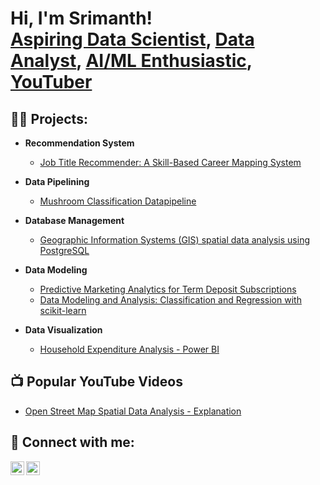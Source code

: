 <h1>Hi, I'm Srimanth! <br/><a href="https://github.com/srimanthmadira">Aspiring Data Scientist</a>, <a href="https://www.linkedin.com/in/srimanth-madira-920550198/">Data Analyst</a>, <a href="https://www.linkedin.com/in/srimanth-madira-920550198/">AI/ML Enthusiastic</a>, <a href="https://youtube.com/@SrimanthMadira212?si=IGMY0FIDKnL8ptxR">YouTuber</a></h1>

<h2>👨‍💻 Projects:</h2>

- <b>Recommendation System</b>
  - [Job Title Recommender: A Skill-Based Career Mapping System](https://github.com/srimanthmadira/job-title-recommender)

- <b>Data Pipelining</b>
  - [Mushroom Classification Datapipeline](https://github.com/srimanthmadira/Mushroom-Classification-Data-Pipeline)
    
- <b>Database Management</b>
  - [Geographic Information Systems (GIS) spatial data analysis using PostgreSQL](https://github.com/srimanthmadira/Geographic-Information-Systems-GIS-spatial-data-analysis-using-PostgreSQL-)
    
- <b>Data Modeling</b>
  - [Predictive Marketing Analytics for Term Deposit Subscriptions](https://github.com/srimanthmadira/Predictive-Marketing-Analytics-for-Term-Deposit-Subscriptions)
  - [Data Modeling and Analysis: Classification and Regression with scikit-learn](https://github.com/srimanthmadira/Data-Modeling-and-Analysis-Classification-and-Regression-with-scikit-learn#data-modeling-and-analysis-classification-and-regression-with-scikit-learn)
    
- <b>Data Visualization</b>
  - [Household Expenditure Analysis - Power BI](https://github.com/srimanthmadira/Household-Expenditures-Power-BI)


<h2>📺 Popular YouTube Videos</h2>

- [Open Street Map Spatial Data Analysis - Explanation ](https://youtu.be/BJaPIN4ykjw?si=T91NIiKeIiZsuhwr)


<h2> 🤳 Connect with me:</h2>

[<img align="left" alt="JoshMadakor | LinkedIn" width="22px" src="https://cdn.jsdelivr.net/npm/simple-icons@v3/icons/linkedin.svg" />][linkedin]
[<img align="left" alt="JoshMadakor | YouTube" width="22px" src="https://cdn.jsdelivr.net/npm/simple-icons@v3/icons/youtube.svg" />][youtube]

[youtube]: https://youtube.com/@SrimanthMadira212?si=IGMY0FIDKnL8ptxR
[linkedin]: https://www.linkedin.com/in/srimanth-madira-920550198/

<!--
**srimanthmadira/srimanthmadira** is a ✨ _special_ ✨ repository because its `README.md` (this file) appears on your GitHub profile.

Here are some ideas to get you started:

- 🔭 I’m currently working on ...
- 🌱 I’m currently learning ...
- 👯 I’m looking to collaborate on ...
- 🤔 I’m looking for help with ...
- 💬 Ask me about ...
- 📫 How to reach me: ...
- 😄 Pronouns: ...
- ⚡ Fun fact: ...
-->
